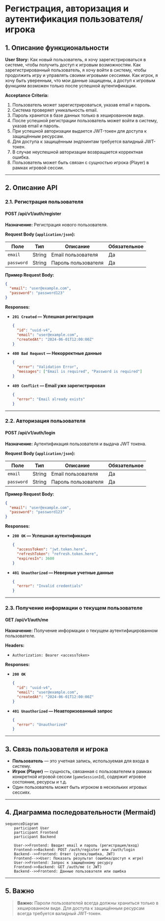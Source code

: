 # Регистрация, авторизация и аутентификация пользователя/игрока

## 1. Описание функциональности

**User Story:**
Как новый пользователь, я хочу зарегистрироваться в системе, чтобы получить доступ к игровым возможностям.
Как зарегистрированный пользователь, я хочу войти в систему, чтобы продолжить игру и управлять своими игровыми сессиями.
Как игрок, я хочу быть уверенным, что мои данные защищены, а доступ к игровым функциям возможен только после успешной аутентификации.

**Acceptance Criteria:**
1. Пользователь может зарегистрироваться, указав email и пароль.
2. Система проверяет уникальность email.
3. Пароль хранится в базе данных только в хешированном виде.
4. После успешной регистрации пользователь может войти в систему, указав email и пароль.
5. При успешной авторизации выдается JWT-токен для доступа к защищённым ресурсам.
6. Для доступа к защищённым эндпоинтам требуется валидный JWT-токен.
7. В случае неуспешной авторизации возвращается корректная ошибка.
8. Пользователь может быть связан с сущностью игрока (Player) в рамках игровой сессии.

---

## 2. Описание API

### 2.1. Регистрация пользователя

#### POST /api/v1/auth/register

**Назначение:** Регистрация нового пользователя.

**Request Body (`application/json`):**

| Поле       | Тип    | Описание                  | Обязательное |
|------------|--------|---------------------------|--------------|
| `email`    | String | Email пользователя        | Да           |
| `password` | String | Пароль пользователя       | Да           |

**Пример Request Body:**
```json
{
  "email": "user@example.com",
  "password": "password123"
}
```

**Responses:**

* **`201 Created` — Успешная регистрация**
    ```json
    {
      "id": "uuid-v4",
      "email": "user@example.com",
      "createdAt": "2024-06-01T12:00:00Z"
    }
    ```
* **`400 Bad Request` — Некорректные данные**
    ```json
    {
      "error": "Validation Error",
      "messages": ["Email is required", "Password is required"]
    }
    ```
* **`409 Conflict` — Email уже зарегистрирован**
    ```json
    {
      "error": "Email already exists"
    }
    ```

---

### 2.2. Авторизация пользователя

#### POST /api/v1/auth/login

**Назначение:** Аутентификация пользователя и выдача JWT токена.

**Request Body (`application/json`):**

| Поле       | Тип    | Описание                  | Обязательное |
|------------|--------|---------------------------|--------------|
| `email`    | String | Email пользователя        | Да           |
| `password` | String | Пароль пользователя       | Да           |

**Пример Request Body:**
```json
{
  "email": "user@example.com",
  "password": "password123"
}
```

**Responses:**

* **`200 OK` — Успешная аутентификация**
    ```json
    {
      "accessToken": "jwt.token.here",
      "refreshToken": "refresh.token.here",
      "expiresIn": 3600
    }
    ```
* **`401 Unauthorized` — Неверные учетные данные**
    ```json
    {
      "error": "Invalid credentials"
    }
    ```

---

### 2.3. Получение информации о текущем пользователе

#### GET /api/v1/auth/me

**Назначение:** Получение информации о текущем аутентифицированном пользователе.

**Headers:**
- `Authorization: Bearer <accessToken>`

**Responses:**

* **`200 OK`**
    ```json
    {
      "id": "uuid-v4",
      "email": "user@example.com",
      "createdAt": "2024-06-01T12:00:00Z"
    }
    ```
* **`401 Unauthorized` — Неавторизованный запрос**
    ```json
    {
      "error": "Unauthorized"
    }
    ```

---

## 3. Связь пользователя и игрока

- **Пользователь** — это учетная запись, используемая для входа в систему.
- **Игрок (Player)** — сущность, связанная с пользователем в рамках конкретной игровой сессии (`gameSessionId`), содержит игровое состояние, ресурсы и т.д.
- Один пользователь может быть игроком в нескольких игровых сессиях.

---

## 4. Диаграмма последовательности (Mermaid)

```mermaid
sequenceDiagram
    participant User
    participant Frontend
    participant Backend

    User->>Frontend: Вводит email и пароль (регистрация/вход)
    Frontend->>Backend: POST /auth/register или /auth/login
    Backend-->>Frontend: Ответ (успех/ошибка, JWT)
    Frontend-->>User: Показать результат (ошибка/доступ к игре)
    User->>Frontend: Запрос к защищённому ресурсу
    Frontend->>Backend: GET /auth/me (с JWT)
    Backend-->>Frontend: Данные пользователя или ошибка
```

---

## 5. Важно

> **Важно:** Пароли пользователей всегда должны храниться только в хешированном виде.
> Для доступа к защищённым ресурсам всегда требуется валидный JWT-токен.